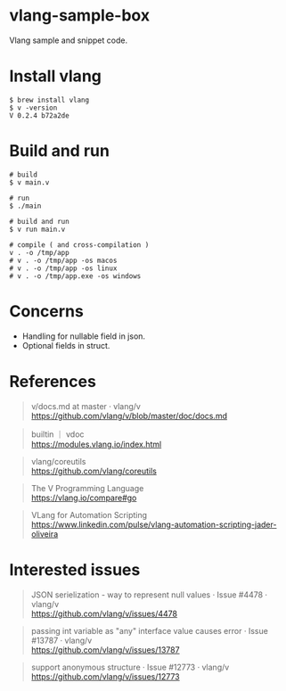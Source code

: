 # vlang-sample-box

Vlang sample and snippet code.

# Install vlang

```
$ brew install vlang
$ v -version
V 0.2.4 b72a2de
```

# Build and run

```
# build
$ v main.v

# run
$ ./main

# build and run
$ v run main.v

# compile ( and cross-compilation )
v . -o /tmp/app
# v . -o /tmp/app -os macos
# v . -o /tmp/app -os linux
# v . -o /tmp/app.exe -os windows
```

# Concerns

- Handling for nullable field in json.
- Optional fields in struct.

# References

> v/docs.md at master · vlang/v  
> https://github.com/vlang/v/blob/master/doc/docs.md  

> builtin ｜ vdoc  
> https://modules.vlang.io/index.html  

> vlang/coreutils  
> https://github.com/vlang/coreutils  

> The V Programming Language  
> https://vlang.io/compare#go  

> VLang for Automation Scripting  
> https://www.linkedin.com/pulse/vlang-automation-scripting-jader-oliveira  


# Interested issues

> JSON serielization - way to represent null values · Issue #4478 · vlang/v  
> https://github.com/vlang/v/issues/4478  

> passing int variable as "any" interface value causes error · Issue #13787 · vlang/v  
> https://github.com/vlang/v/issues/13787  

> support anonymous structure · Issue #12773 · vlang/v  
> https://github.com/vlang/v/issues/12773  
